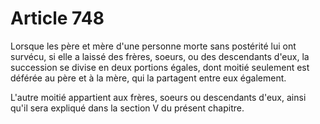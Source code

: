 # Article 748

Lorsque les père et mère d'une personne morte sans postérité lui ont survécu, si elle a laissé des frères, soeurs, ou des descendants d'eux, la succession se divise en deux portions égales, dont moitié seulement est déférée au père et à la mère, qui la partagent entre eux également.

L'autre moitié appartient aux frères, soeurs ou descendants d'eux, ainsi qu'il sera expliqué dans la section V du présent chapitre.
